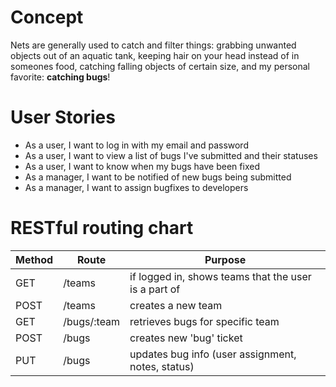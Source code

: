 # Concept
Nets are generally used to catch and filter things: grabbing unwanted objects out of an aquatic tank, keeping hair on your head instead of in someones food, catching falling objects of certain size, and my personal favorite: **catching bugs**!

# User Stories
* As a user, I want to log in with my email and password
* As a user, I want to view a list of bugs I've submitted and their statuses
* As a user, I want to know when my bugs have been fixed
* As a manager, I want to be notified of new bugs being submitted
* As a manager, I want to assign bugfixes to developers

# RESTful routing chart
| Method | Route       | Purpose                                              |
|--------|-------------|------------------------------------------------------|
| GET    | /teams      | if logged in, shows teams that the user is a part of |
| POST   | /teams      | creates a new team                                   |
| GET    | /bugs/:team | retrieves bugs for specific team                     |
| POST   | /bugs       | creates new 'bug' ticket                             |
| PUT    | /bugs       | updates bug info (user assignment, notes, status)    |